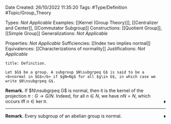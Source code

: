 <div class="topSpace"></div>

Date Created: 26/10/2022 11:35:20
Tags: #Type/Definition #Topic/Group_Theory

Types: <i>Not Applicable</i>
Examples: [[Kernel (Group Theory)]], [[Centralizer and Center]], [[Commutator Subgroup]]
Constructions: [[Quotient Group]], [[Simple Group]]
Generalizations: <i>Not Applicable</i>

Properties: <i>Not Applicable</i>
Sufficiencies: [[Index two implies normal]]
Equivalences: [[Characterizations of normality]]
Justifications: <i>Not Applicable</i>

``` ad-Definition
title: Definition.

Let $G$ be a group. A subgroup $N\subgrpeq G$ is said to be a <b>normal in $G$</b> if $gN=Ng$ for all $g\in G$, in which case we write $N\nsubgrpeq G$.

```

<b>Remark.</b> If $N\nsubgrpeq G$ is normal, then it is the kernel of the projection $\pi:G\to G/N$. Indeed, for all $n\in N$, we have $nN=N$, which occurs iff $n\in\ker\pi$.<span style="float:right;">$\blacklozenge$</span>

---

<b>Remark.</b> Every subgroup of an abelian group is normal.<span style="float:right;">$\blacklozenge$</span>

